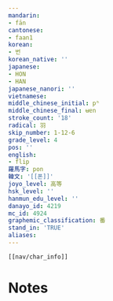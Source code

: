 ```yaml
---
mandarin:
- fān
cantonese:
- faan1
korean:
- 번
korean_native: ''
japanese:
- HON
- HAN
japanese_nanori: ''
vietnamese:
middle_chinese_initial: pʰ
middle_chinese_final: ʉɐn
stroke_count: '18'
radical: 羽
skip_number: 1-12-6
grade_level: 4
pos: ''
english:
- flip
羅馬字: pon
韓文: '[[폰]]'
joyo_level: 高等
hsk_level: ''
hanmun_edu_level: ''
danayo_id: 4219
mc_id: 4924
graphemic_classification: 番
stand_in: 'TRUE'
aliases:
---
```

```meta-bind-embed
[[nav/char_info]]
```

# Notes
